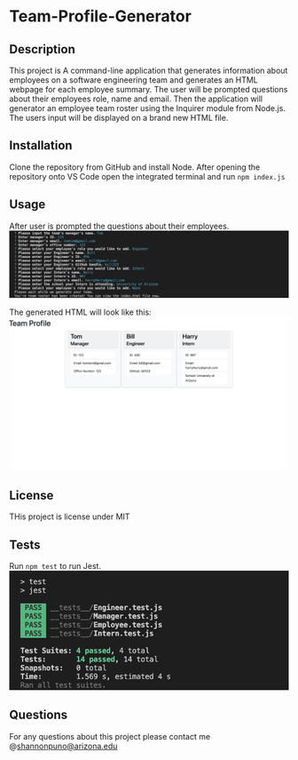 # Team-Profile-Generator

## Description 
This project is A command-line application that generates information about employees on a software engineering team and generates an HTML webpage for each employee summary. The user will be prompted questions about their employees role, name and email. Then the application will generator an employee team roster using the Inquirer module from Node.js. The users input will be displayed on a brand new HTML file. 

## Installation 
Clone the repository from GitHub and install Node. 
After opening the repository onto VS Code open the integrated terminal and run `npm index.js`


## Usage 
After user is prompted the questions about their employees. 
![Terminal Demo Questions](/demoImages/promptQ.png)

The generated HTML will look like this:
![HTML Demo](/demoImages/finalPage.png)

## License
THis project is license under MIT

## Tests
Run `npm test` to run Jest. 
![Jest Demo](/demoImages/jestTest.png)

## Questions
For any questions about this project please contact me @shannonpuno@arizona.edu


